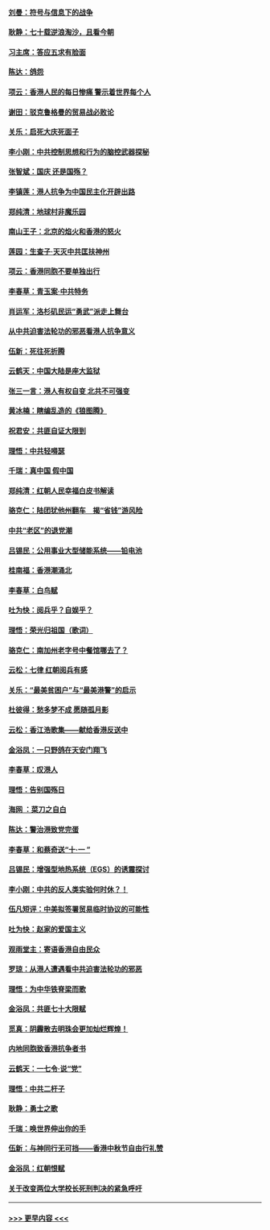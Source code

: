 #### [刘曼：符号与信息下的战争](../pages/nsc993/n11564655.md?t=10032201) 
#### [耿静：七十载逆浪淘沙，且看今朝](../pages/nsc993/n11564520.md?t=10032201) 
#### [习主席：答应五求有脸面](../pages/nsc993/n11563953.md?t=10032201) 
#### [陈达：鸽怨](../pages/nsc993/n11561879.md?t=10032201) 
#### [项云：香港人民的每日惨痛  警示着世界每个人](../pages/nsc993/n11559273.md?t=10032201) 
#### [谢田：驳克鲁格曼的贸易战必败论](../pages/nsc993/n11555840.md?t=10032201) 
#### [关乐：启死大庆死面子](../pages/nsc993/n11556823.md?t=10032201) 
#### [李小刚：中共控制思想和行为的脑控武器探秘](../pages/nsc993/n11556776.md?t=10032201) 
#### [张智斌：国庆  还是国殇？](../pages/nsc993/n11556617.md?t=10032201) 
#### [李镇莲：港人抗争为中国民主化开辟出路](../pages/nsc993/n11556570.md?t=10032201) 
#### [郑纯清：地球村非魔乐园](../pages/nsc993/n11555415.md?t=10032201) 
#### [南山王子：北京的焰火和香港的怒火](../pages/nsc993/n11555318.md?t=10032201) 
#### [莲园：生查子·天灭中共匡扶神州](../pages/nsc993/n11555302.md?t=10032201) 
#### [项云：香港同胞不要单独出行](../pages/nsc993/n11555276.md?t=10032201) 
#### [李春草：青玉案‧中共特务](../pages/nsc993/n11552356.md?t=10032201) 
#### [肖运军：洛杉矶民运“勇武”派走上舞台](../pages/nsc993/n11551595.md?t=10032201) 
#### [从中共迫害法轮功的邪恶看港人抗争意义](../pages/nsc993/n11540858.md?t=10032201) 
#### [伍新：死往死折腾](../pages/nsc993/n11550174.md?t=10032201) 
#### [云鹤天：中国大陆是座大监狱](../pages/nsc993/n11550155.md?t=10032201) 
#### [张三一言：港人有权自变 北共不可强变](../pages/nsc993/n11550132.md?t=10032201) 
#### [黄冰楠：瞎编乱造的《狼图腾》](../pages/nsc993/n11550082.md?t=10032201) 
#### [祝君安：共匪自证大限到](../pages/nsc993/n11550041.md?t=10032201) 
#### [理悟：中共轻嘚瑟](../pages/nsc993/n11547978.md?t=10032201) 
#### [千瑞：真中国 假中国](../pages/nsc993/n11547865.md?t=10032201) 
#### [郑纯清：红朝人民幸福白皮书解读](../pages/nsc993/n11547499.md?t=10032201) 
#### [骆克仁：陆团犹他州翻车　揭“省钱”游风险](../pages/nsc993/n11546977.md?t=10032201) 
#### [中共“老区”的退党潮](../pages/nsc993/n11545995.md?t=10032201) 
#### [吕锡民：公用事业大型储能系统——铅电池](../pages/nsc993/n11545701.md?t=10032201) 
#### [桂南福：香港潮涌北](../pages/nsc993/n11545682.md?t=10032201) 
#### [李春草：白鸟赋](../pages/nsc993/n11545663.md?t=10032201) 
#### [吐为快：阅兵乎？自娱乎？](../pages/nsc993/n11545625.md?t=10032201) 
#### [理悟：荣光归祖国（歌词）](../pages/nsc993/n11545616.md?t=10032201) 
#### [骆克仁：南加州老字号中餐馆哪去了？](../pages/nsc993/n11545120.md?t=10032201) 
#### [云松：七律 红朝阅兵有感](../pages/nsc993/n11542394.md?t=10032201) 
#### [关乐：“最美贫困户”与“最美港警”的启示](../pages/nsc993/n11542252.md?t=10032201) 
#### [杜彼得：愁多梦不成 愿随孤月影](../pages/nsc993/n11540296.md?t=10032201) 
#### [云松：香江浩歌集——献给香港反送中](../pages/nsc993/n11540149.md?t=10032201) 
#### [金浴凤：一只野鸽在天安门翔飞](../pages/nsc993/n11540280.md?t=10032201) 
#### [李春草：叹港人](../pages/nsc993/n11540119.md?t=10032201) 
#### [理悟：告别国殇日](../pages/nsc993/n11539610.md?t=10032201) 
#### [海网 ：菜刀之自白](../pages/nsc993/n11539597.md?t=10032201) 
#### [陈达：警治港致党完蛋](../pages/nsc993/n11538127.md?t=10032201) 
#### [李春草：和蔡奇送“十·一 ”](../pages/nsc993/n11537810.md?t=10032201) 
#### [吕锡民：增强型地热系统（EGS）的诱震探讨](../pages/nsc993/n11537765.md?t=10032201) 
#### [李小刚：中共的反人类实验何时休？！](../pages/nsc993/n11537669.md?t=10032201) 
#### [伍凡短评：中美拟签署贸易临时协议的可能性](../pages/nsc993/n11536773.md?t=10032201) 
#### [吐为快：赵家的爱国主义](../pages/nsc993/n11536750.md?t=10032201) 
#### [观雨堂主：寄语香港自由民众](../pages/nsc993/n11536735.md?t=10032201) 
#### [罗琼：从港人遭遇看中共迫害法轮功的邪恶](../pages/nsc993/n11507862.md?t=10032201) 
#### [理悟：为中华铁脊梁而歌](../pages/nsc993/n11534458.md?t=10032201) 
#### [金浴凤：共匪七十大限赋](../pages/nsc993/n11534434.md?t=10032201) 
#### [觅真：阴霾散去明珠会更加灿烂辉煌！](../pages/nsc993/n11531858.md?t=10032201) 
#### [内地同胞致香港抗争者书](../pages/nsc993/n11531645.md?t=10032201) 
#### [云鹤天：一七令‧说“党”](../pages/nsc993/n11529099.md?t=10032201) 
#### [理悟：中共二杆子](../pages/nsc993/n11529046.md?t=10032201) 
#### [耿静：勇士之歌](../pages/nsc993/n11527562.md?t=10032201) 
#### [千瑞：唤世界伸出你的手](../pages/nsc993/n11526942.md?t=10032201) 
#### [伍新：与神同行无可挡——香港中秋节自由行礼赞](../pages/nsc993/n11526801.md?t=10032201) 
#### [金浴凤：红朝恨赋](../pages/nsc993/n11524312.md?t=10032201) 
#### [关于改变两位大学校长死刑判决的紧急呼吁](../pages/nsc993/n11524103.md?t=10032201) 

----
#### [ >>> 更早内容 <<< ](../indexes/nsc993-earlier.md)
